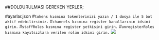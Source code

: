 ##DOLDURULMASI GEREKEN YERLER;

#ayarlar.json
#`tokens kısmına tokenlerinizi yazın / 1 dosya ile 5 bot aktif edebilirsiniz.`
#`channels kısmına register kanallarının idsini girin.`
#`staffRoles kısmına register yetkisini girin.`
#`unregisterRoles kısmına kayıtsızlara verilen rolün idsini girin.`
 <a href="https://discord.com/users/708952622375239690" target="_blank"><img src="https://shields.io/badge/Discord-111111.svg?&style=for-the-badge&logo=discord"></a>
